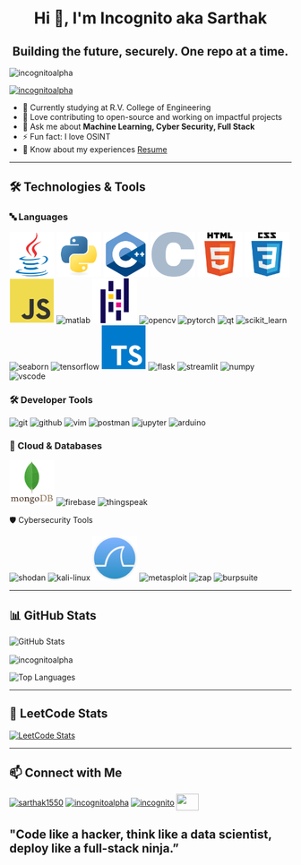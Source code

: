 <h1 align="center">Hi 👋, I'm Incognito aka Sarthak</h1>
<h2 align="center">Building the future, securely. One repo at a time.</h2>

<p align="left"> <img src="https://komarev.com/ghpvc/?username=incognitoalpha&label=Profile%20views&color=0e75b6&style=flat&theme=tokyonight" alt="incognitoalpha" /> </p>

<p align="left"> <a href="https://github.com/ryo-ma/github-profile-trophy"><img src="https://github-profile-trophy.vercel.app/?username=incognitoalpha&theme=tokyonight" alt="incognitoalpha" /></a> </p>

- 🌱 Currently studying at R.V. College of Engineering 
- 🚀 Love contributing to open-source and working on impactful projects
- 💬 Ask me about **Machine Learning, Cyber Security, Full Stack**
- ⚡ Fun fact: I love OSINT
- 📄 Know about my experiences [Resume](https://drive.google.com/file/d/1IMQqvJB48oMUdW5FJs3GQhJuM277et_R/view?usp=sharing)
  
---

## 🛠️ Technologies & Tools

### 🔤 Languages  
<p align="left">
  <img src="https://raw.githubusercontent.com/devicons/devicon/master/icons/java/java-original.svg" alt="java" width="80" height="80"/>
  <img src="https://raw.githubusercontent.com/devicons/devicon/master/icons/python/python-original.svg" alt="python" width="80" height="80"/>
  <img src="https://raw.githubusercontent.com/devicons/devicon/master/icons/cplusplus/cplusplus-original.svg" alt="cplusplus" width="80" height="80"/>
  <img src="https://raw.githubusercontent.com/devicons/devicon/master/icons/c/c-original.svg" alt="c" width="80" height="80"/>
  <img src="https://raw.githubusercontent.com/devicons/devicon/master/icons/html5/html5-original-wordmark.svg" alt="html5" width="80" height="80"/>
  <img src="https://raw.githubusercontent.com/devicons/devicon/master/icons/css3/css3-original-wordmark.svg" alt="css3" width="80" height="80"/>
  <img src="https://raw.githubusercontent.com/devicons/devicon/master/icons/javascript/javascript-original.svg" alt="javascript" width = "80" height="80"/>
  <img src="https://upload.wikimedia.org/wikipedia/commons/2/21/Matlab_Logo.png" alt="matlab" width = "80" height="80"/>
  <img src="https://raw.githubusercontent.com/devicons/devicon/2ae2a900d2f041da66e950e4d48052658d850630/icons/pandas/pandas-original.svg" alt="pandas" width="80" height="80"/>
  <img src="https://www.vectorlogo.zone/logos/opencv/opencv-icon.svg" alt="opencv" width="80" height="80"/>
  <img src="https://www.vectorlogo.zone/logos/pytorch/pytorch-icon.svg" alt="pytorch" width="80" height="80"/> 
  <img src="https://upload.wikimedia.org/wikipedia/commons/0/0b/Qt_logo_2016.svg" alt="qt" width="80" height="80"/>
  <img src="https://upload.wikimedia.org/wikipedia/commons/0/05/Scikit_learn_logo_small.svg" alt="scikit_learn" width="80" height="80"/> 
  <img src="https://seaborn.pydata.org/_images/logo-mark-lightbg.svg" alt="seaborn" width="80" height="80"/> 
  <img src="https://www.vectorlogo.zone/logos/tensorflow/tensorflow-icon.svg" alt="tensorflow" width="80" height="80"/> 
  <img src="https://raw.githubusercontent.com/devicons/devicon/master/icons/typescript/typescript-original.svg" alt="typescript" width="80" height="80"/> </a>
  <img src="https://www.vectorlogo.zone/logos/palletsprojects_flask/palletsprojects_flask-icon.svg" alt="flask" width = "80" height="80"/>
  <img src="https://raw.githubusercontent.com/gilbarbara/logos/de2c1f96ff6e74ea7ea979b43202e8d4b863c655/logos/streamlit.svg" alt="streamlit" width = "80" height="80"/>
  <img src="https://github.com/detain/svg-logos/blob/master/svg/n/numpy.svg" alt="numpy" width = "80" height="80"/>
  <img src="https://github.com/benc-uk/icon-collection/blob/master/azure-docs/logo_vs-code.svg" alt="vscode" width = "80" height="80"/>
</p>

### 🛠 Developer Tools  
<p align="left">
  <img src="https://www.vectorlogo.zone/logos/git-scm/git-scm-icon.svg" alt="git" width = "80" height="80"/>
  <img src="https://www.vectorlogo.zone/logos/github/github-tile.svg" alt="github" width = "80" height="80"/>
  <img src="https://www.vectorlogo.zone/logos/vim/vim-icon.svg" alt="vim" width = "80" height="80"/>  
  <img src="https://www.vectorlogo.zone/logos/getpostman/getpostman-icon.svg" alt="postman" width = "80" height="80"/>
  <img src="https://www.vectorlogo.zone/logos/jupyter/jupyter-icon.svg" alt="jupyter" width = "80" height="80"/>
  <img src="https://cdn.worldvectorlogo.com/logos/arduino-1.svg" alt="arduino" width="80" height="80"/>  
</p>

### 💾 Cloud & Databases  
<p align="left">
  <img src="https://raw.githubusercontent.com/devicons/devicon/master/icons/mongodb/mongodb-original-wordmark.svg" alt="mongodb"  width = "80" height="80"/>
  <img src="https://www.vectorlogo.zone/logos/firebase/firebase-icon.svg" alt="firebase"width = "80" height="80"/>
  <img src="https://upload.wikimedia.org/wikipedia/commons/3/38/Thingspeak_logo_white.png" alt="thingspeak" width = "80" height="80"/>
</p>

🛡️ Cybersecurity Tools  
<p align="left">
  <img src="https://upload.wikimedia.org/wikipedia/commons/b/bf/Logo_of_Shodan.svg" alt="shodan" width = "80" height="80"/>
  <img src="https://github.com/PapirusDevelopmentTeam/papirus-icon-theme/blob/master/Papirus/64x64/apps/distributor-logo-kali-linux.svg" alt="kali-linux" width = "80" height="80"/>
  <img src="https://github.com/keeferrourke/la-capitaine-icon-theme/blob/master/apps/scalable/wireshark-alt.svg" alt="wireshark" width = "80" height="80"/>
  <img src="https://github.com/vinceliuice/Fluent-icon-theme/blob/master/src/scalable/apps/metasploit.svg" alt="metasploit" width = "80" height="80"/>
  <img src="https://github.com/PapirusDevelopmentTeam/papirus-icon-theme/blob/master/Papirus/64x64/apps/zaproxy.svg" alt="zap" width = "80" height="80"/>
  <img src="https://github.com/vinceliuice/Fluent-icon-theme/blob/master/src/scalable/apps/burp.svg" alt="burpsuite" width = "80" height="80"/>
</p> 

---

## 📊 GitHub Stats

![GitHub Stats](https://github-readme-stats.vercel.app/api?username=incognitoalpha&show_icons=true&theme=tokyonight)

<p><img align="center" src="https://github-readme-streak-stats.herokuapp.com/?user=incognitoalpha&theme=tokyonight" alt="incognitoalpha" /></p>

![Top Languages](https://github-readme-stats.vercel.app/api/top-langs/?username=incognitoalpha&layout=compact&theme=tokyonight)

---

## 🧠 LeetCode Stats

[![LeetCode Stats](https://leetcard.jacoblin.cool/incognitoalpha?theme=dracula&font=JetBrains%20Mono&theme=tokyonight)](https://leetcode.com/incognitoalpha/)

---

## 📫 Connect with Me

<p align="left">
  <a href="https://linkedin.com/in/sarthak1550" target="blank"><img align="center" src="https://raw.githubusercontent.com/rahuldkjain/github-profile-readme-generator/master/src/images/icons/Social/linked-in-alt.svg" alt="sarthak1550" height="30" width="40" /></a>
<a href="https://kaggle.com/incognitoalpha" target="blank"><img align="center" src="https://raw.githubusercontent.com/rahuldkjain/github-profile-readme-generator/master/src/images/icons/Social/kaggle.svg" alt="incognitoalpha" height="30" width="40" /></a>
<a href="https://www.leetcode.com/incognito" target="blank"><img align="center" src="https://raw.githubusercontent.com/rahuldkjain/github-profile-readme-generator/master/src/images/icons/Social/leet-code.svg" alt="incognito" height="30" width="40" /></a>
<a href="mailto:sarthaklakhotia.1550@gmail.com"><img align="center" src="https://www.vectorlogo.zone/logos/gmail/gmail-icon.svg" height="30" width="40" /></a>
</p>

## "Code like a hacker, think like a data scientist, deploy like a full-stack ninja.”
